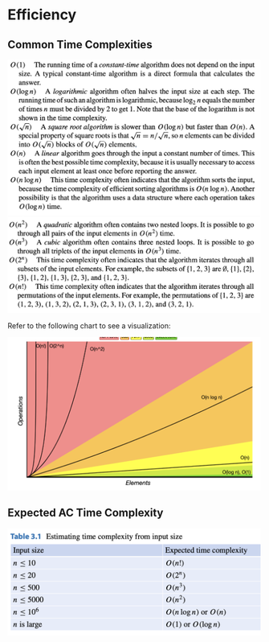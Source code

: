 # Efficiency

## Common Time Complexities

![Page 1](resources/efficiency/pg1.png)
![Page 2](resources/efficiency/pg2.png)

Refer to the following chart to see a visualization:

![Chart](resources/efficiency/chart.png)

## Expected AC Time Complexity

![Expected Time Complexity](resources/efficiency/expected.png)
